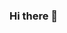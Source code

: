 ### Hi there 👋

<!--
**lugo-labs/lugo-labs** is a ✨ _special_ ✨ repository because its `README.md` (this file) appears on your GitHub profile.

Here are some ideas to get you started:

🔭 I’m currently working on my Home lab
- 🌱 I’m currently learning Python,Bash, Splunk & bunch of other stuff.
- 👯 I’m looking to collaborate on Flipper Zero Project
- ⚡ Fun fact: I love to tinker with tech.
-->
